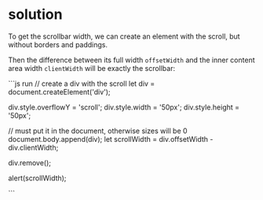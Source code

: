 # solution

To get the scrollbar width, we can create an element with the scroll, but without borders and paddings.

Then the difference between its full width `offsetWidth` and the inner content area width `clientWidth` will be exactly the scrollbar:

\`\`\`js run // create a div with the scroll let div = document.createElement\('div'\);

div.style.overflowY = 'scroll'; div.style.width = '50px'; div.style.height = '50px';

// must put it in the document, otherwise sizes will be 0 document.body.append\(div\); let scrollWidth = div.offsetWidth - div.clientWidth;

div.remove\(\);

alert\(scrollWidth\);

\`\`\`

